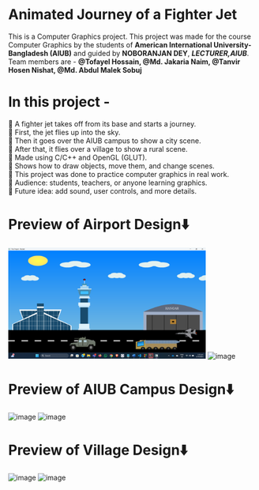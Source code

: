 # Animated Journey of a Fighter Jet
This is a Computer Graphics project.
This project was made for the course Computer Graphics by the students of **American International University-Bangladesh (AIUB)** and guided by **NOBORANJAN DEY**, ***LECTURER,AIUB***.
Team members are -  **@Tofayel Hossain, @Md. Jakaria Naim, @Tanvir Hosen Nishat, @Md. Abdul Malek Sobuj**

# In this  project -
📌 A fighter jet takes off from its base and starts a journey.<br>
📌 First, the jet flies up into the sky.<br>
📌 Then it goes over the AIUB campus to show a city scene.<br>
📌 After that, it flies over a village to show a rural scene.<br>
📌 Made using C/C++ and OpenGL (GLUT).<br>
📌 Shows how to draw objects, move them, and change scenes.<br>
📌 This project was done to practice computer graphics in real work.<br>
📌 Audience: students, teachers, or anyone learning graphics.<br>
📌 Future idea: add sound, user controls, and more details.<br>

# Preview of Airport Design⬇️
<img src="https://github.com/shuvokaisar52/cg_project/blob/332dd6eec36cee50dc0f5a2a3173bbf434429267/assets/image%20(5).png" alt="image" width="400" />
<img src="https://ibb.co.com/BH5L2WpC" alt="image" width="400" />

# Preview of AIUB Campus Design⬇️
<img src="https://ibb.co.com/B2Fh7vJP" alt="image" width="400" />
<img src="https://ibb.co.com/9922nwcq" alt="image" width="400" />

# Preview of Village Design⬇️
<img src="https://ibb.co.com/7xK5TnTX" alt="image" width="400" />
<img src="https://ibb.co.com/qY4188LF" alt="image" width="400" />



